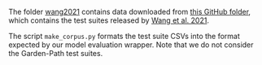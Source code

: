The folder [wang2021](wang2021) contains data downloaded from [this GitHub folder](https://github.com/YiwenWang03/syntactic-generalization-mandarin/tree/main/test_suites), which contains the test suites released by [Wang et al. 2021](https://aclanthology.org/2021.emnlp-main.454/).

The script `make_corpus.py` formats the test suite CSVs into the format expected by our model evaluation wrapper.
Note that we do not consider the Garden-Path test suites.